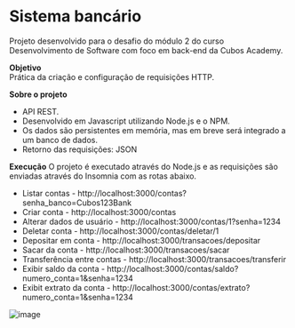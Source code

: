 # Sistema bancário

Projeto desenvolvido para o desafio do módulo 2 do curso Desenvolvimento de Software com foco em back-end da Cubos Academy.  

**Objetivo**  
Prática da criação e configuração de requisições HTTP.  

**Sobre o projeto**  
- API REST.
- Desenvolvido em Javascript utilizando Node.js e o NPM.
- Os dados são persistentes em memória, mas em breve será integrado a um banco de dados.
- Retorno das requisições: JSON


**Execução**
O projeto é executado através do Node.js e as requisições são enviadas através do Insomnia com as rotas abaixo.  
- Listar contas - http://localhost:3000/contas?senha_banco=Cubos123Bank
- Criar conta - http://localhost:3000/contas
- Alterar dados de usuário - http://localhost:3000/contas/1?senha=1234
- Deletar conta - http://localhost:3000/contas/deletar/1
- Depositar em conta - http://localhost:3000/transacoes/depositar
- Sacar da conta - http://localhost:3000/transacoes/sacar
- Transferência entre contas - http://localhost:3000/transacoes/transferir
- Exibir saldo da conta - http://localhost:3000/contas/saldo?numero_conta=1&senha=1234
- Exibit extrato da conta - http://localhost:3000/contas/extrato?numero_conta=1&senha=1234

![image](https://github.com/carolrochafloro/sistema-bancario-js/assets/127871333/a07b6596-7fc9-4814-9a99-d397bee2b250)
